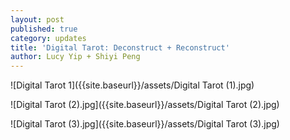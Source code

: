 ```yaml
---
layout: post
published: true
category: updates
title: 'Digital Tarot: Deconstruct + Reconstruct'
author: Lucy Yip + Shiyi Peng
---
```

![Digital Tarot 1]({{site.baseurl}}/assets/Digital Tarot (1).jpg)

![Digital Tarot (2).jpg]({{site.baseurl}}/assets/Digital Tarot (2).jpg)

![Digital Tarot (3).jpg]({{site.baseurl}}/assets/Digital Tarot (3).jpg)
